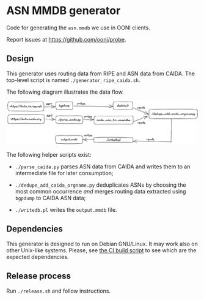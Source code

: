 # ASN MMDB generator

Code for generating the `asn.mmdb` we use in OONI clients.

Report issues at https://github.com/ooni/probe.

## Design

This generator uses routing data from RIPE and ASN data from
CAIDA. The top-level script is named `./generator_ripe_caida.sh`.

The following diagram illustrates the data flow.

![Flow](flow.png)

The following helper scripts exist:

- `./parse_caida.py` parses ASN data from CAIDA and writes
them to an intermediate file for later consumption;

- `./dedupe_add_caida_orgname.py` deduplicates ASNs by
choosing the most common occurrence _and_ merges routing
data extracted using `bgpdump` to CAIDA ASN data;

- `./writedb.pl` writes the `output.mmdb` file.

## Dependencies

This generator is designed to run on Debian GNU/Linux. It may work
also on other Unix-like systems. Please, see [the CI build script](
.github/workflows/generate.yml)
to see which are the expected dependencies.

## Release process

Run `./release.sh` and follow instructions.
